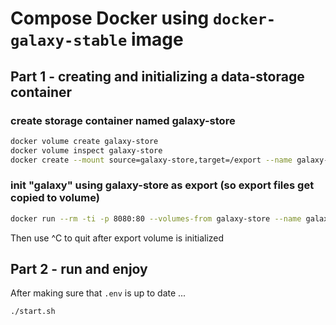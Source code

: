 # Compose Docker using `docker-galaxy-stable` image

## Part 1 - creating and initializing a data-storage container
### create storage container named galaxy-store
```bash
docker volume create galaxy-store
docker volume inspect galaxy-store
docker create --mount source=galaxy-store,target=/export --name galaxy-store bgruening/galaxy-stable /bin/true
```
### init "galaxy" using galaxy-store as export (so export files get copied to volume)
```bash
docker run --rm -ti -p 8080:80 --volumes-from galaxy-store --name galaxy_bootstrap bgruening/galaxy-stable
```
Then use ^C to quit after export volume is initialized

## Part 2 - run and enjoy

After making sure that `.env` is up to date ...

```bash
./start.sh
```

